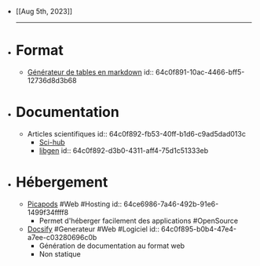 - [[Aug 5th, 2023]]
  ***
- # Format
	- [Générateur de tables en markdown](https://www.tablesgenerator.com/markdown_tables#)
	  id:: 64c0f891-10ac-4466-bff5-12736d8d3b68
- # Documentation
	- Articles scientifiques
	  id:: 64c0f892-fb53-40ff-b1d6-c9ad5dad013c
		- [Sci-hub](https://www.sci-hub.st/)
		- [libgen](http://libgen.rs/)
		  id:: 64c0f892-d3b0-4311-aff4-75d1c51333eb
- # Hébergement
	- [Picapods](https://www.pikapods.com/) #Web #Hosting
id:: 64ce6986-7a46-492b-91e6-1499f34ffff8
		- Permet d'héberger facilement des applications #OpenSource
	- [Docsify](https://docsify.js.org/#/) #Generateur #Web #Logiciel
	  id:: 64c0f895-b0b4-47e4-a7ee-c03280696c0b
		- Génération de documentation au format web
		- Non statique